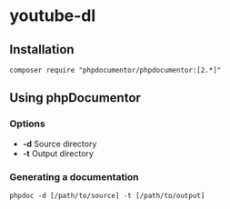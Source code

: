 youtube-dl
==========


Installation
--------------------------------------------------
`composer require "phpdocumentor/phpdocumentor:[2.*]"`


Using phpDocumentor
--------------------------------------------------

### Options
* **-d** Source directory
* **-t** Output directory

### Generating a documentation
`phpdoc -d [/path/to/source] -t [/path/to/output]`
